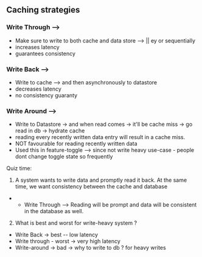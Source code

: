 ## Caching strategies

### Write Through -->

- Make sure to write to both cache and data store --> || ey or sequentially
- increases latency
- guarantees consistency

### Write Back -->

- Write to cache --> and then asynchronously to datastore
- decreases latency
- no consistency guaranty

### Write Around -->

- Write to Datastore -> and when read comes -> it'll be cache miss -> go read in db -> hydrate cache 
- reading every recently written data entry will result in a cache miss.
- NOT favourable for reading recently written data
- Used this in feature-toggle --> since not write heavy use-case - people dont change toggle state so frequently

Quiz time: 
1. A system wants to write data and promptly read it back. At the same time, we want consistency between the cache and database
- - Write Through --> Reading will be prompt and data will be consistent in the database as well.

2. What is best and worst for write-heavy system ?
- Write Back -> best -- low latency
- Write through - worst -> very high latency
- Write-around -> bad -> why to write to db ? for heavy writes

